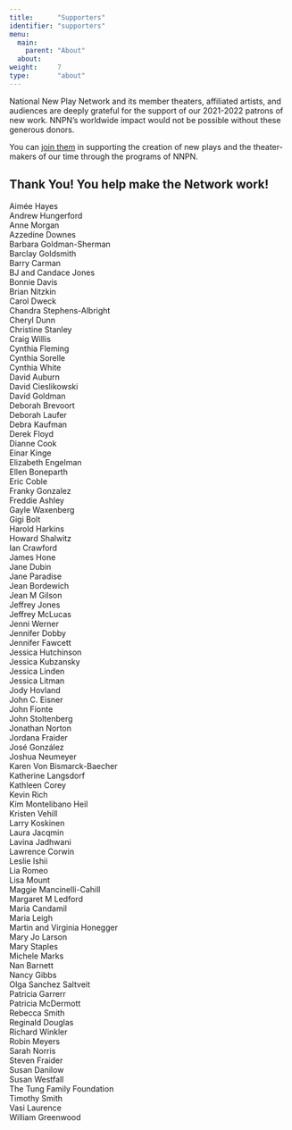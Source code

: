 ```yaml
---
title:      "Supporters"
identifier: "supporters"
menu:
  main:
    parent: "About"
  about:
weight:     7
type:       "about"
---
```

National New Play Network and its member theaters, affiliated artists, and audiences are deeply grateful for the support of our 2021-2022 patrons of new work. NNPN’s worldwide impact would not be possible without these generous donors.

You can [join them](http://nnpn.org/support/) in supporting the creation of new plays and the theater-makers of our time through the programs of NNPN.

## Thank You! You help make the Network work! ##

Aimée Hayes\
Andrew Hungerford\
Anne Morgan\
Azzedine Downes\
Barbara Goldman-Sherman\
Barclay Goldsmith\
Barry Carman\
BJ and Candace Jones\
Bonnie Davis\
Brian Nitzkin\
Carol Dweck\
Chandra Stephens-Albright\
Cheryl Dunn\
Christine Stanley\
Craig Willis\
Cynthia Fleming\
Cynthia Sorelle\
Cynthia White\
David Auburn\
David Cieslikowski\
David Goldman\
Deborah Brevoort\
Deborah Laufer\
Debra Kaufman\
Derek Floyd\
Dianne Cook\
Einar Kinge\
Elizabeth Engelman\
Ellen Boneparth\
Eric Coble\
Franky Gonzalez\
Freddie Ashley\
Gayle Waxenberg\
Gigi Bolt\
Harold Harkins\
Howard Shalwitz\
Ian Crawford\
James Hone\
Jane Dubin\
Jane Paradise\
Jean Bordewich\
Jean M Gilson\
Jeffrey Jones\
Jeffrey McLucas\
Jenni Werner\
Jennifer Dobby\
Jennifer Fawcett\
Jessica Hutchinson\
Jessica Kubzansky\
Jessica Linden\
Jessica Litman\
Jody Hovland\
John C. Eisner\
John Fionte\
John Stoltenberg\
Jonathan Norton\
Jordana Fraider\
José González\
Joshua Neumeyer\
Karen Von Bismarck-Baecher\
Katherine Langsdorf\
Kathleen Corey\
Kevin Rich\
Kim Montelibano Heil\
Kristen Vehill\
Larry Koskinen\
Laura Jacqmin\
Lavina Jadhwani\
Lawrence Corwin\
Leslie Ishii\
Lia Romeo\
Lisa Mount\
Maggie Mancinelli-Cahill\
Margaret M Ledford\
Maria Candamil\
Maria Leigh\
Martin and Virginia Honegger\
Mary Jo Larson\
Mary Staples\
Michele Marks\
Nan Barnett\
Nancy Gibbs\
Olga Sanchez Saltveit\
Patricia Garrerr\
Patricia McDermott\
Rebecca Smith\
Reginald Douglas\
Richard Winkler\
Robin Meyers\
Sarah Norris\
Steven Fraider\
Susan Danilow\
Susan Westfall\
The Tung Family Foundation\
Timothy Smith\
Vasi Laurence\
William Greenwood
